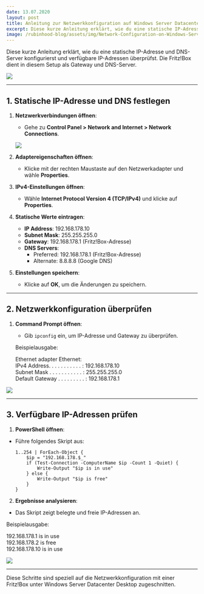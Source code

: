 ```yaml
---
date: 13.07.2020
layout: post
title: Anleitung zur Netzwerkkonfiguration auf Windows Server Datacenter Desktop qwerzt
excerpt: Diese kurze Anleitung erklärt, wie du eine statische IP-Adresse und DNS-Server konfigurierst und verfügbare IP-Adressen überprüfst. Die Fritz!Box dient in diesem Setup als Gateway und DNS-Server.
image: /rubinhood-blog/assets/img/Network-Configuration-on-Windows-Server-Datacenter-Desktop/004.webp
---
```



Diese kurze Anleitung erklärt, wie du eine statische IP-Adresse und DNS-Server konfigurierst und verfügbare IP-Adressen überprüfst. Die Fritz!Box dient in diesem Setup als Gateway und DNS-Server.

![](/rubinhood-blog/assets/img/Network-Configuration-on-Windows-Server-Datacenter-Desktop/004.jpg)

---

## 1. Statische IP-Adresse und DNS festlegen

1. **Netzwerkverbindungen öffnen**:
   - Gehe zu **Control Panel > Network and Internet > Network Connections**.

   ![](/rubinhood-blog/assets/img/Network-Configuration-on-Windows-Server-Datacenter-Desktop/001.jpg)

2. **Adaptereigenschaften öffnen**:
   - Klicke mit der rechten Maustaste auf den Netzwerkadapter und wähle **Properties**.

3. **IPv4-Einstellungen öffnen**:
   - Wähle **Internet Protocol Version 4 (TCP/IPv4)** und klicke auf **Properties**.

4. **Statische Werte eintragen**:
   - **IP Address**: 192.168.178.10  
   - **Subnet Mask**: 255.255.255.0  
   - **Gateway**: 192.168.178.1 (Fritz!Box-Adresse)  
   - **DNS Servers**:  
     - Preferred: 192.168.178.1 (Fritz!Box-Adresse)  
     - Alternate: 8.8.8.8 (Google DNS)

5. **Einstellungen speichern**:
   - Klicke auf **OK**, um die Änderungen zu speichern.

---

## 2. Netzwerkkonfiguration überprüfen

1. **Command Prompt öffnen**:
   - Gib `ipconfig` ein, um IP-Adresse und Gateway zu überprüfen.

   Beispielausgabe:

   Ethernet adapter Ethernet:  
IPv4 Address. . . . . . . . . . . : 192.168.178.10  
Subnet Mask . . . . . . . . . . . : 255.255.255.0  
Default Gateway . . . . . . . . . : 192.168.178.1  

![](/rubinhood-blog/assets/img/Network-Configuration-on-Windows-Server-Datacenter-Desktop/002.jpg)

---

## 3. Verfügbare IP-Adressen prüfen

1. **PowerShell öffnen**:
- Führe folgendes Skript aus:

  ```
  1..254 | ForEach-Object {
      $ip = "192.168.178.$_"
      if (Test-Connection -ComputerName $ip -Count 1 -Quiet) {
          Write-Output "$ip is in use"
      } else {
          Write-Output "$ip is free"
      }
  }
  
  ```


2. **Ergebnisse analysieren**:
- Das Skript zeigt belegte und freie IP-Adressen an.

Beispielausgabe:

192.168.178.1 is in use  
192.168.178.2 is free  
192.168.178.10 is in use  

![](/rubinhood-blog/assets/img/Network-Configuration-on-Windows-Server-Datacenter-Desktop/003.jpg)

---

Diese Schritte sind speziell auf die Netzwerkkonfiguration mit einer Fritz!Box unter Windows Server Datacenter Desktop zugeschnitten.